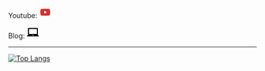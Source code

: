 Youtube: [![youtube](https://github.com/Sid1057/sid1057/raw/master/youtube%20(2).png)](https://www.youtube.com/channel/UCtTnP2N39ZJtdKt9i5u7meg)

Blog: [![blog](https://github.com/Sid1057/sid1057/raw/master/baseline_laptop_chromebook_black_24dp.png)](https://www.sid1057.github.io)

___

[![Top Langs](https://github-readme-stats.vercel.app/api/top-langs/?username=sid1057&layout=compact&hide=jupyter%20notebook,html)](https://github.com/anuraghazra/github-readme-stats)


<!--
![Anurag's github stats](https://github-readme-stats.vercel.app/api?username=sid1057&count_private=true)


![Github stats](https://github-readme-stats.vercel.app/api?username=sid1057&count_private=true&layout=compact&hide_progress=true)

___
[![ReadMe Card](https://github-readme-stats.vercel.app/api/pin/?username=anuraghazra&repo=github-readme-stats)](https://github.com/anuraghazra/github-readme-stats)
[![ReadMe Card](https://github-readme-stats.vercel.app/api/pin/?username=anuraghazra&repo=github-readme-stats)](https://github.com/anuraghazra/github-readme-stats)
[![ReadMe Card](https://github-readme-stats.vercel.app/api/pin/?username=anuraghazra&repo=github-readme-stats)](https://github.com/anuraghazra/github-readme-stats)


\> Do the goddamn cool stuff right now

**Sid1057/sid1057** is a ✨ _special_ ✨ repository because its `README.md` (this file) appears on your GitHub profile.
*cool videos, useful playlists*

[![blog](https://github.com/Sid1057/sid1057/raw/master/post.png)](https://sid1057.github.io/)
*links, articles, papers etc.*
Here are some ideas to get you started:

- 🔭 I’m currently working on ...
- 🌱 I’m currently learning ...
- 👯 I’m looking to collaborate on ...
- 🤔 I’m looking for help with ...
- 💬 Ask me about ...
- 📫 How to reach me: ...
- 😄 Pronouns: ...
- ⚡ Fun fact: ...
-->
